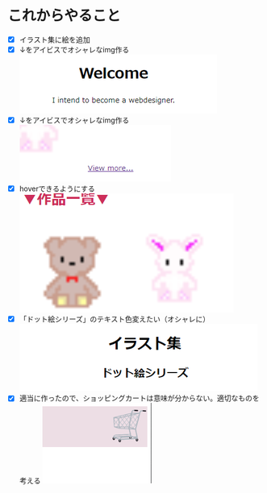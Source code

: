 # これからやること

 - [x] イラスト集に絵を追加
 - [x] ↓をアイビスでオシャレなimg作る
![IMG](/後で消す/1.PNG)
 - [x] ↓をアイビスでオシャレなimg作る
![IMG](/後で消す/2.PNG)
 - [x] hoverできるようにする
![IMG](/後で消す/3.PNG)
 - [x] 「ドット絵シリーズ」のテキスト色変えたい（オシャレに）
![IMG](/後で消す/4.PNG)
 - [x] 適当に作ったので、ショッピングカートは意味が分からない。適切なものを考える
![IMG](/後で消す/5.PNG)